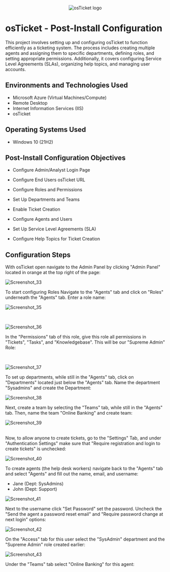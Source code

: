<p align="center">
<img src="https://i.imgur.com/Clzj7Xs.png" alt="osTicket logo"/>
</p>

<h1>osTicket - Post-Install Configuration</h1>
This project involves setting up and configuring osTicket to function efficiently as a ticketing system. The process includes creating multiple agents and assigning them to specific departments, defining roles, and setting appropriate permissions. Additionally, it covers configuring Service Level Agreements (SLAs), organizing help topics, and managing user accounts.






<h2>Environments and Technologies Used</h2>

- Microsoft Azure (Virtual Machines/Compute)
- Remote Desktop
- Internet Information Services (IIS)
- osTicket
<h2>Operating Systems Used </h2>

- Windows 10</b> (21H2)

<h2>Post-Install Configuration Objectives</h2>

- Configure Admin/Analyst Login Page

- Configure End Users osTicket URL

- Configure Roles and Permissions

- Set Up Departments and Teams

- Enable Ticket Creation

- Configure Agents and Users

- Set Up Service Level Agreements (SLA)

- Configure Help Topics for Ticket Creation

<h2>Configuration Steps</h2>

<p>With osTicket open navigate to the Admin Panel by clicking "Admin Panel" located in orange at the top right of the page:

</p>

![Screenshot_33](https://github.com/user-attachments/assets/8aaee958-fb51-493a-92fa-d971dd7426a6)

<p>To start configuring Roles Navigate to the "Agents" tab and click on "Roles" underneath the "Agents" tab. Enter a role name:

</p>

![Screenshot_35](https://github.com/user-attachments/assets/ef171bfe-673b-4612-91ad-47dca364ce0b)

<br />

<p>

  ![Screenshot_36](https://github.com/user-attachments/assets/36f349de-1040-43c4-84d4-7e972be5abaa)

</p>In the "Permissions" tab of this role, give this role all permissions in "Tickets", "Tasks", and "Knowledgebase". This will be our "Supreme Admin" Role:
<p>

</p>
<br />

<p>

  ![Screenshot_37](https://github.com/user-attachments/assets/074332f4-a49c-4b89-a53a-7560ac4c97ea)

To set up departments, while still in the "Agents" tab, click on "Departments" located just below the "Agents" tab. Name the department "Sysadmins" and create the Department:

</p>

![Screenshot_38](https://github.com/user-attachments/assets/e9f7e31a-a6d7-4d32-a279-13fa546975b7)

<p>Next, create a team by selecting the "Teams" tab, while still in the "Agents" tab. Then, name the team "Online Banking" and create team:

</p>

![Screenshot_39](https://github.com/user-attachments/assets/15672ee9-1201-4bf8-a1b2-69fc06627b6d)

<br />Now, to allow anyone to create tickets, go to the "Settings" Tab, and under "Authentication Settings" make sure that "Require registration and login to create tickets" is unchecked:


![Screenshot_40](https://github.com/user-attachments/assets/e2c3dc2a-85ef-416c-8845-97caf38dc76b)

To create agents (the help desk workers) navigate back to the "Agents" tab and select "Agents" and fill out the name, email, and username:
- Jane (Dept: SysAdmins)
- John (Dept: Support)


![Screenshot_41](https://github.com/user-attachments/assets/9f90b409-e527-420a-875e-56d863dd41af)

Next to the username click "Set Password" set the password. Uncheck the "Send the agent a password reset email" and "Require password change at next login" options:

![Screenshot_42](https://github.com/user-attachments/assets/d2bb1d8a-c39f-4f66-9b7a-9d97a725c3fc)

On the "Access" tab for this user select the "SysAdmin" department and the "Supreme Admin" role created earlier:

![Screenshot_43](https://github.com/user-attachments/assets/90201587-638a-4ce3-8dcf-84a630e9f21a)

Under the "Teams" tab select "Online Banking" for this agent:
